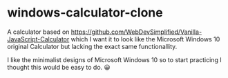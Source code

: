 # windows-calculator-clone
A calculator based on https://github.com/WebDevSimplified/Vanilla-JavaScript-Calculator
which I want it to look like the Microsoft Windows 10 original Calculator but lacking the exact same functionallity. 

I like the minimalist designs of Microsoft Windows 10 so to start practicing I thought this would be easy to do. 😀
